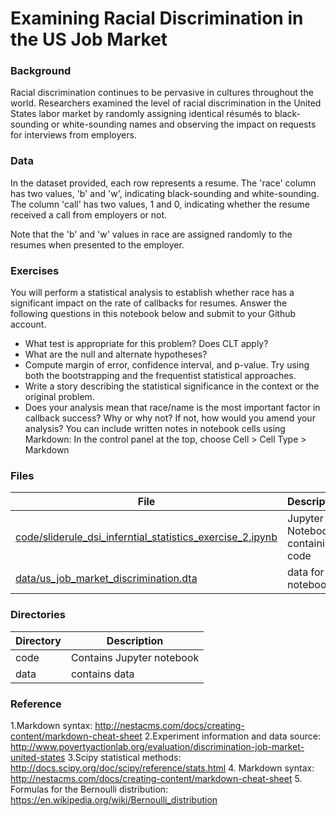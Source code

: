 # Examining Racial Discrimination in the US Job Market

### Background
Racial discrimination continues to be pervasive in cultures throughout the world. Researchers examined the level of racial discrimination in the United States labor market by randomly assigning identical résumés to black-sounding or white-sounding names and observing the impact on requests for interviews from employers.

### Data
In the dataset provided, each row represents a resume. The 'race' column has two values, 'b' and 'w', indicating black-sounding and white-sounding. The column 'call' has two values, 1 and 0, indicating whether the resume received a call from employers or not.

Note that the 'b' and 'w' values in race are assigned randomly to the resumes when presented to the employer.
### Exercises
You will perform a statistical analysis to establish whether race has a significant impact on the rate of callbacks for resumes.
Answer the following questions in this notebook below and submit to your Github account.
* What test is appropriate for this problem? Does CLT apply?
* What are the null and alternate hypotheses?
* Compute margin of error, confidence interval, and p-value. Try using both the bootstrapping and the frequentist statistical approaches.
* Write a story describing the statistical significance in the context or the original problem.
* Does your analysis mean that race/name is the most important factor in callback success? Why or why not? If not, how would you amend your analysis?
You can include written notes in notebook cells using Markdown:
In the control panel at the top, choose Cell > Cell Type > Markdown



### Files

File|Description
---------|-------------------------------------------------------------------------------------------------------------------
[code/sliderule_dsi_inferntial_statistics_exercise_2.ipynb](https://github.com/krajeshj/EDA_racial_discrimination/blob/master/code/sliderule_dsi_inferential_statistics_exercise_2.ipynb)|  Jupyter Notebook containing code
[data/us_job_market_discrimination.dta](https://github.com/krajeshj/EDA_racial_discrimination/tree/master/data)| data for the notebook
 
### Directories

Directory|Description
---------|---------------------------------------------------------------------------------------------------
code | Contains Jupyter notebook 
data| contains data
 
### Reference
1.Markdown syntax: http://nestacms.com/docs/creating-content/markdown-cheat-sheet
2.Experiment information and data source: http://www.povertyactionlab.org/evaluation/discrimination-job-market-united-states
3.Scipy statistical methods: http://docs.scipy.org/doc/scipy/reference/stats.html
4. Markdown syntax: http://nestacms.com/docs/creating-content/markdown-cheat-sheet
5. Formulas for the Bernoulli distribution: https://en.wikipedia.org/wiki/Bernoulli_distribution
